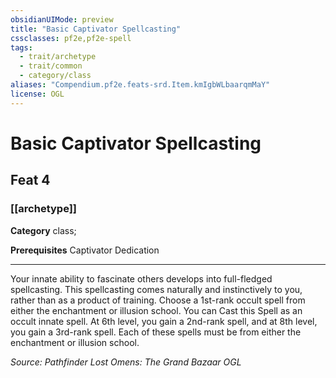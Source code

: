 ```yaml
---
obsidianUIMode: preview
title: "Basic Captivator Spellcasting"
cssclasses: pf2e,pf2e-spell
tags:
  - trait/archetype
  - trait/common
  - category/class
aliases: "Compendium.pf2e.feats-srd.Item.kmIgbWLbaarqmMaY"
license: OGL
---
```

# Basic Captivator Spellcasting
## Feat 4
### [[archetype]]

**Category** class; 



**Prerequisites** Captivator Dedication
* * *
Your innate ability to fascinate others develops into full-fledged spellcasting. This spellcasting comes naturally and instinctively to you, rather than as a product of training. Choose a 1st-rank occult spell from either the enchantment or illusion school. You can Cast this Spell as an occult innate spell. At 6th level, you gain a 2nd-rank spell, and at 8th level, you gain a 3rd-rank spell. Each of these spells must be from either the enchantment or illusion school.

*Source: Pathfinder Lost Omens: The Grand Bazaar*
*OGL*